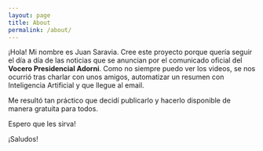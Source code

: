 ```yaml
---
layout: page
title: About
permalink: /about/
---
```


¡Hola! Mi nombre es Juan Saravia. Cree este proyecto porque quería seguir el día a día de las noticias que se anuncian por el comunicado oficial del <strong>Vocero Presidencial Adorni</strong>. Como no siempre puedo ver los videos, se nos ocurrió tras charlar con unos amigos, automatizar un resumen con Inteligencia Artificial y que llegue al email.

Me resultó tan práctico que decidí publicarlo y hacerlo disponible de manera gratuita para todos.

Espero que les sirva!

¡Saludos!